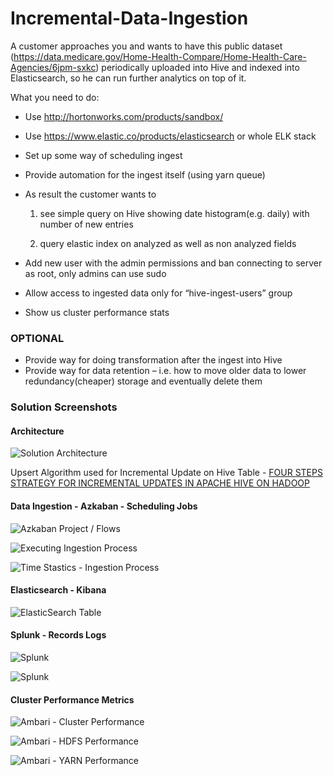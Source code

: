 # Incremental-Data-Ingestion
A customer approaches you and wants to have this public dataset (https://data.medicare.gov/Home-Health-Compare/Home-Health-Care-Agencies/6jpm-sxkc) periodically uploaded into Hive and indexed into Elasticsearch, so he can run further analytics on top of it.


What you need to do:
 - Use http://hortonworks.com/products/sandbox/
 - Use https://www.elastic.co/products/elasticsearch or whole ELK stack
 - Set up some way of scheduling ingest
 - Provide automation for the ingest itself (using yarn queue)
 - As result the customer wants to
 
    1) see simple query on Hive showing date histogram(e.g. daily) with number of new entries 
 
    2) query elastic index on analyzed as well as non analyzed fields

 - Add new user with the admin permissions and ban connecting to server as root, only admins can use sudo
 - Allow access to ingested data only for “hive-ingest-users” group
 - Show us cluster performance stats
 
 ### OPTIONAL
 - Provide way for doing transformation after the ingest into Hive
 - Provide way for data retention – i.e. how to move older data to lower redundancy(cheaper) storage and eventually delete them


 ### Solution Screenshots

  #### Architecture

 ![Solution Architecture](https://github.com/shahrukhkhan489/Incremental-Data-Ingestion/blob/master/Pics/Architecture.png)
 
 Upsert Algorithm used for Incremental Update on Hive Table - [FOUR STEPS STRATEGY FOR INCREMENTAL UPDATES IN APACHE HIVE ON HADOOP](http://hortonworks.com/blog/four-step-strategy-incremental-updates-hive/)
 
 #### Data Ingestion - Azkaban - Scheduling Jobs
 
![Azkaban Project / Flows](https://github.com/shahrukhkhan489/Incremental-Data-Ingestion/blob/master/Pics/Azkaban-Project.PNG) 

![Executing Ingestion Process](https://github.com/shahrukhkhan489/Incremental-Data-Ingestion/blob/master/Pics/parallel-execution.PNG) 
 
![Time Stastics - Ingestion Process](https://github.com/shahrukhkhan489/Incremental-Data-Ingestion/blob/master/Pics/parallel-execution-time-taken.PNG) 

 #### Elasticsearch - Kibana
 
![ElasticSearch Table](https://github.com/shahrukhkhan489/Incremental-Data-Ingestion/blob/master/Pics/Kibana-ElasticSearch.PNG) 

 #### Splunk - Records Logs

![Splunk](https://github.com/shahrukhkhan489/Incremental-Data-Ingestion/blob/master/Pics/splunk-data-logs-files.PNG) 

![Splunk](https://github.com/shahrukhkhan489/Incremental-Data-Ingestion/blob/master/Pics/Splunk-Records-Count.PNG) 

 #### Cluster Performance Metrics
 
 ![Ambari - Cluster Performance](https://github.com/shahrukhkhan489/Incremental-Data-Ingestion/blob/master/Pics/Cluster-Performance-Ambari.PNG) 
 
 ![Ambari - HDFS Performance](https://github.com/shahrukhkhan489/Incremental-Data-Ingestion/blob/master/Pics/Cluster-Performance-HDFS.PNG) 
 
 ![Ambari - YARN Performance](https://github.com/shahrukhkhan489/Incremental-Data-Ingestion/blob/master/Pics/Cluster-Performance-Yarn.PNG) 
